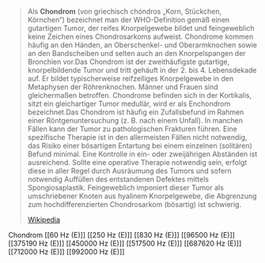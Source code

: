 > Als **Chondrom** (von griechisch chóndros „Korn, Stückchen, Körnchen“) bezeichnet man der WHO-Definition gemäß einen gutartigen Tumor, der reifes Knorpelgewebe bildet und feingeweblich keine Zeichen eines Chondrosarkoms aufweist. Chondrome kommen häufig an den Händen, an Oberschenkel- und Oberarmknochen sowie an den Bandscheiben und selten auch an den Knorpelspangen der Bronchien vor.Das Chondrom ist der zweithäufigste gutartige, knorpelbildende Tumor und tritt gehäuft in der 2. bis 4. Lebensdekade auf. Er bildet typischerweise reifzelliges Knorpelgewebe in den Metaphysen der Röhrenknochen. Männer und Frauen sind gleichermaßen betroffen. Chondrome befinden sich in der Kortikalis, sitzt ein gleichartiger Tumor medullär, wird er als Enchondrom bezeichnet.Das Chondrom ist häufig ein Zufallsbefund im Rahmen einer Röntgenuntersuchung (z. B. nach einem Unfall). In manchen Fällen kann der Tumor zu pathologischen Frakturen führen. Eine spezifische Therapie ist in den allermeisten Fällen nicht notwendig, das Risiko einer bösartigen Entartung bei einem einzelnen (solitären) Befund minimal. Eine Kontrolle in ein- oder zweijährigen Abständen ist ausreichend. Sollte eine operative Therapie notwendig sein, erfolgt diese in aller Regel durch Ausräumung des Tumors und sofern notwendig Auffüllen des entstandenen Defektes mittels Spongiosaplastik. Feingeweblich imponiert dieser Tumor als umschriebener Knoten aus hyalinem Knorpelgewebe, die Abgrenzung zum hochdifferenzierten Chondrosarkom (bösartig) ist schwierig.
>
> [Wikipedia](https://de.wikipedia.org/wiki/Chondrom)

Chondrom
[[60 Hz (E)]]
[[250 Hz (E)]]
[[830 Hz (E)]]
[[96500 Hz (E)]]
[[375190 Hz (E)]]
[[450000 Hz (E)]]
[[517500 Hz (E)]]
[[687620 Hz (E)]]
[[712000 Hz (E)]]
[[992000 Hz (E)]]